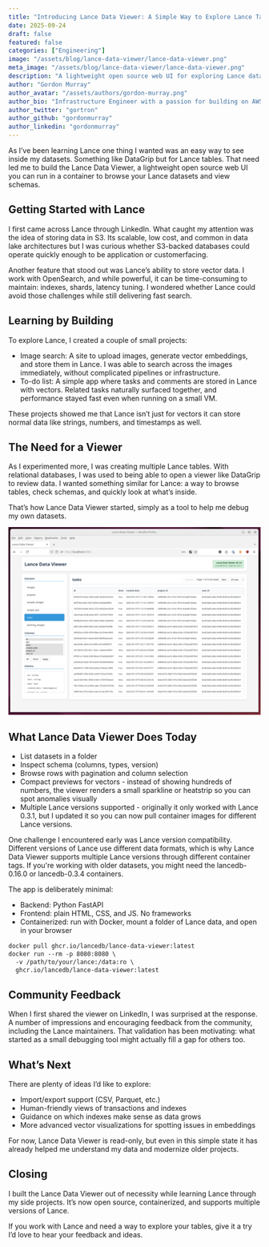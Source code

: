 ```yaml
---
title: "Introducing Lance Data Viewer: A Simple Way to Explore Lance Tables"
date: 2025-09-24
draft: false
featured: false
categories: ["Engineering"]
image: "/assets/blog/lance-data-viewer/lance-data-viewer.png"
meta_image: "/assets/blog/lance-data-viewer/lance-data-viewer.png"
description: "A lightweight open source web UI for exploring Lance datasets, viewing schemas, and browsing table data with vector visualization support."
author: "Gordon Murray"
author_avatar: "/assets/authors/gordon-murray.png"
author_bio: "Infrastructure Engineer with a passion for building on AWS and Terraform, and a growing interest in data engineering"
author_twitter: "gortron"
author_github: "gordonmurray"
author_linkedin: "gordonmurray"
---
```


As I’ve been learning Lance one thing I wanted was an easy way to see inside my datasets. Something like DataGrip but for Lance tables. That need led me to build the Lance Data Viewer, a lightweight open source web UI you can run in a container to browse your Lance datasets and view schemas.

## Getting Started with Lance

I first came across Lance through LinkedIn. What caught my attention was the idea of storing data in S3. Its scalable, low cost, and common in data lake architectures but I was curious whether S3-backed databases could operate
 quickly enough to be application or customerfacing.

Another feature that stood out was Lance’s ability to store vector data. I work with OpenSearch, and while powerful, it can be time-consuming to maintain: indexes, shards, latency tuning. I wondered whether Lance could avoid those challenges while still delivering fast search.

## Learning by Building

To explore Lance, I created a couple of small projects:

* Image search: A site to upload images, generate vector embeddings, and store them in Lance. I was able to search across the images immediately, without complicated pipelines or infrastructure.
* To-do list: A simple app where tasks and comments are stored in Lance with vectors. Related tasks naturally surfaced together, and performance stayed fast even when running on a small VM.

These projects showed me that Lance isn’t just for vectors it can store normal data like strings, numbers, and timestamps as well.

##  The Need for a Viewer

As I experimented more, I was creating multiple Lance tables. With relational databases, I was used to being able to open a viewer like DataGrip to review data. I wanted something similar for Lance: a way to browse tables, check schemas, and quickly look at what’s inside.

That’s how Lance Data Viewer started, simply as a tool to help me debug my own datasets.

![Lance Data Viewer Screenshot](/assets/images/lance_data_viewer_screenshot.png)

## What Lance Data Viewer Does Today

* List datasets in a folder
* Inspect schema (columns, types, version)
* Browse rows with pagination and column selection
* Compact previews for vectors - instead of showing hundreds of numbers, the viewer renders a small sparkline or heatstrip so you can spot anomalies visually
* Multiple Lance versions supported - originally it only worked with Lance 0.3.1, but I updated it so you can now pull container images for different Lance versions.

One challenge I encountered early was Lance version compatibility. Different versions of Lance use different data formats, which is why Lance Data Viewer supports multiple Lance versions through different container tags. If you're working with older datasets, you might need the lancedb-0.16.0 or lancedb-0.3.4 containers.

The app is deliberately minimal:

* Backend: Python FastAPI
* Frontend: plain HTML, CSS, and JS. No frameworks
* Containerized: run with Docker, mount a folder of Lance data, and open in your browser


```
docker pull ghcr.io/lancedb/lance-data-viewer:latest
docker run --rm -p 8080:8080 \
  -v /path/to/your/lance:/data:ro \
  ghcr.io/lancedb/lance-data-viewer:latest
```

## Community Feedback

When I first shared the viewer on LinkedIn, I was surprised at the response. A number of impressions and encouraging feedback from the community, including the Lance maintainers. That validation has been motivating: what started as a small debugging tool might actually fill a gap for others too.

## What’s Next

There are plenty of ideas I’d like to explore:

* Import/export support (CSV, Parquet, etc.)
* Human-friendly views of transactions and indexes
* Guidance on which indexes make sense as data grows
* More advanced vector visualizations for spotting issues in embeddings

For now, Lance Data Viewer is read-only, but even in this simple state it has already helped me understand my data and modernize older projects.

## Closing

I built the Lance Data Viewer out of necessity while learning Lance through my side projects. It’s now open source, containerized, and supports multiple versions of Lance.

If you work with Lance and need a way to explore your tables, give it a try I’d love to hear your feedback and ideas.